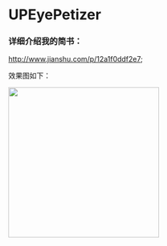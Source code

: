 # UPEyePetizer

### 详细介绍我的简书：
<a>http://www.jianshu.com/p/12a1f0ddf2e7</a>;
<p>效果图如下：</p>
<img src="./example/EyePetizer.gif" width="300">
